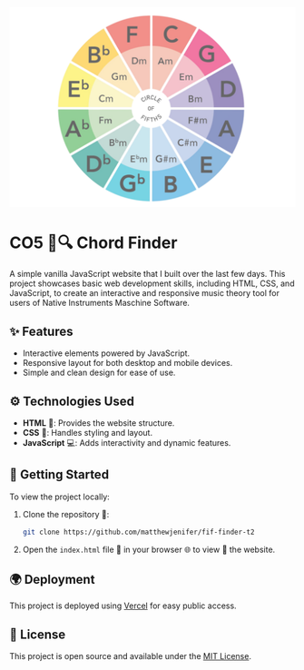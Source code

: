 ![Alt text](/images/CO5_frame.png)

# CO5 🎹🔍 Chord Finder

A simple vanilla JavaScript website that I built over the last few days. This project showcases basic web development skills, including HTML, CSS, and JavaScript, to create an interactive  and responsive music theory tool for users of Native Instruments Maschine Software.

## ✨ Features

- Interactive  elements powered by JavaScript.
- Responsive  layout for both desktop and mobile devices.
- Simple and clean design for ease of use.

## ⚙️ Technologies Used

- **HTML** 📄: Provides the website structure.
- **CSS** 🎨: Handles styling and layout.
- **JavaScript** 💻: Adds interactivity and dynamic features.

## 🚀 Getting Started

To view the project locally:

1. Clone the repository 📂:
   ```sh
   git clone https://github.com/matthewjenifer/fif-finder-t2
   ```
2. Open the `index.html` file 📄 in your browser 🌐 to view 👀 the website.

## 🌍 Deployment

This project is deployed using [Vercel](https://vercel.com/) for easy public access.

## 📜 License

This project is open source and available under the [MIT License](📄).
